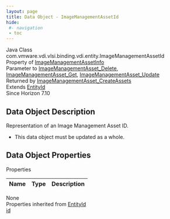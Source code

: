 ```yaml
---
layout: page
title: Data Object - ImageManagementAssetId
hide:
 #- navigation
 - toc
---
```


  
  
  



Java Class
    com.vmware.vdi.vlsi.binding.vdi.entity.ImageManagementAssetId  
Property of
     [ImageManagementAssetInfo](vdi.utils.imagemanagement.ImageManagementAsset.ImageManagementAssetInfo.md#field_detail)  
Parameter to
     [ImageManagementAsset_Delete](vdi.utils.imagemanagement.ImageManagementAsset.md#delete), [ImageManagementAsset_Get](vdi.utils.imagemanagement.ImageManagementAsset.md#get), [ImageManagementAsset_Update](vdi.utils.imagemanagement.ImageManagementAsset.md#update)  
Returned by
     [ImageManagementAsset_CreateAssets](vdi.utils.imagemanagement.ImageManagementAsset.md#createAssets)  
Extends
     [EntityId](vdi.EntityId.md)  
Since 
    Horizon 7.10

## Data Object Description 

Representation of an Image Management Asset ID. 

  * This data object must be updated as a whole.



## Data Object Properties

Properties

Name |  Type |  Description   
---|---|---  
None  
Properties inherited from [EntityId](vdi.EntityId.md)  
[id](vdi.EntityId.md#id)  
  
  
  
  
  

